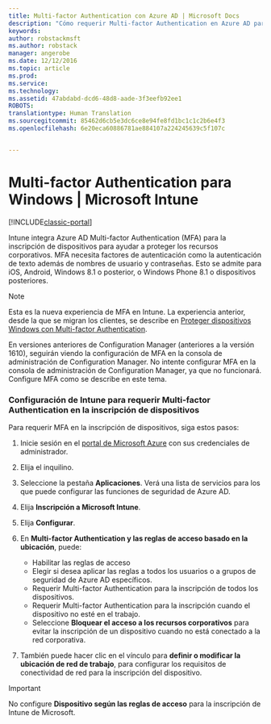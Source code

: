 ```yaml
---
title: Multi-factor Authentication con Azure AD | Microsoft Docs
description: "Cómo requerir Multi-factor Authentication en Azure AD para la inscripción de dispositivos."
keywords: 
author: robstackmsft
ms.author: robstack
manager: angerobe
ms.date: 12/12/2016
ms.topic: article
ms.prod: 
ms.service: 
ms.technology: 
ms.assetid: 47abdabd-dcd6-48d8-aade-3f3eefb92ee1
ROBOTS: 
translationtype: Human Translation
ms.sourcegitcommit: 85462d6cb5e3dc6ce8e94fe8fd1bc1c1c2b6e4f3
ms.openlocfilehash: 6e20eca60886781ae884107a224245639c5f107c


---
```


# <a name="multi-factor-authentication-for-microsoft-intune"></a>Multi-factor Authentication para Windows | Microsoft Intune

[!INCLUDE[classic-portal](../includes/classic-portal.md)]

Intune integra Azure AD Multi-factor Authentication (MFA) para la inscripción de dispositivos para ayudar a proteger los recursos corporativos. MFA necesita factores de autenticación como la autenticación de texto además de nombres de usuario y contraseñas. Esto se admite para iOS, Android, Windows 8.1 o posterior, o Windows Phone 8.1 o dispositivos posteriores.

> [!NOTE]
>
> Esta es la nueva experiencia de MFA en Intune. La experiencia anterior, desde la que se migran los clientes, se describe en [Proteger dispositivos Windows con Multi-factor Authentication](protect-windows-devices-with-multi-factor-authentication.md).
>
> En versiones anteriores de Configuration Manager (anteriores a la versión 1610), seguirán viendo la configuración de MFA en la consola de administración de Configuration Manager. No intente configurar MFA en la consola de administración de Configuration Manager, ya que no funcionará. Configure MFA como se describe en este tema.

### <a name="configuring-intune-to-require-multi-factor-authentication-at-device-enrollment"></a>Configuración de Intune para requerir Multi-factor Authentication en la inscripción de dispositivos
Para requerir MFA en la inscripción de dispositivos, siga estos pasos:

1. Inicie sesión en el [portal de Microsoft Azure](https://manage.windowsazure.com) con sus credenciales de administrador.
2. Elija el inquilino.
2. Seleccione la pestaña **Aplicaciones**. Verá una lista de servicios para los que puede configurar las funciones de seguridad de Azure AD.
3. Elija **Inscripción a Microsoft Intune**.
4. Elija **Configurar**. 
5. En **Multi-factor Authentication y las reglas de acceso basado en la ubicación**, puede:
    
    -  Habilitar las reglas de acceso
    -  Elegir si desea aplicar las reglas a todos los usuarios o a grupos de seguridad de Azure AD específicos.
    -  Requerir Multi-factor Authentication para la inscripción de todos los dispositivos.
    -  Requerir Multi-factor Authentication para la inscripción cuando el dispositivo no esté en el trabajo.
    -  Seleccione **Bloquear el acceso a los recursos corporativos** para evitar la inscripción de un dispositivo cuando no está conectado a la red corporativa. 
4. También puede hacer clic en el vínculo para **definir o modificar la ubicación de red de trabajo**, para configurar los requisitos de conectividad de red para la inscripción del dispositivo.

> [!IMPORTANT]
> 
> No configure **Dispositivo según las reglas de acceso** para la inscripción de Intune de Microsoft.



<!--HONumber=Dec16_HO3-->


